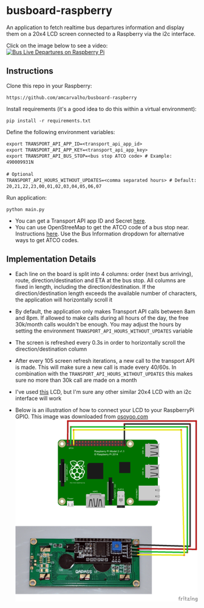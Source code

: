 # busboard-raspberry
An application to fetch realtime bus departures information and display them on a 20x4 LCD
screen connected to a Raspberry via the i2c interface.

Click on the image below to see a video:
[![Bus Live Departures on Raspberry Pi](https://img.youtube.com/vi/_5oT6uOLVwk/0.jpg)](https://youtu.be/_5oT6uOLVwk) 

## Instructions
Clone this repo in your Raspberry:
```shell script
https://github.com/amcarvalho/busboard-raspberry
```

Install requirements (it's a good idea to do this within a virtual environment):
```shell script
pip install -r requirements.txt
```

Define the following environment variables:
```shell script
export TRANSPORT_API_APP_ID=<transport_api_app_id>
export TRANSPORT_API_APP_KEY=<transport_api_app_key>
export TRANSPORT_API_BUS_STOP=<bus stop ATCO code> # Example: 490009931N

# Optional
TRANSPORT_API_HOURS_WITHOUT_UPDATES=<comma separated hours> # Default: 20,21,22,23,00,01,02,03,04,05,06,07
```

Run application:
```shell script
python main.py
```

* You can get a Transport API app ID and Secret [here](https://developer.transportapi.com/).
* You can use OpenStreeMap to get the ATCO code of a bus stop near. Instructions 
[here](https://developer.transportapi.com/docs?raml=https://transportapi.com/v3/raml/transportapi.raml##bus_information).
Use the Bus Information dropdown for alternative ways to get ATCO codes.

## Implementation Details
* Each line on the board is split into 4 columns: order (next bus arriving), route, direction/destination
and ETA at the bus stop. All columns are fixed in length, including the direction/destination. If
the direction/destination length exceeds the available number of characters, the application will
horizontally scroll it

* By default, the application only makes Transport API calls between 8am and 8pm. If allowed
to make calls during all hours of the day, the free 30k/month calls wouldn't be enough. You may
adjust the hours by setting the environment `TRANSPORT_API_HOURS_WITHOUT_UPDATES` variable

* The screen is refreshed every 0.3s in order to horizontally scroll the direction/destination
column

* After every 105 screen refresh iterations, a new call to the transport API is made. This will
make sure a new call is made every 40/60s. In combination with the `TRANSPORT_API_HOURS_WITHOUT_UPDATES`
this makes sure no more than 30k call are made on a month

* I've used [this](https://www.amazon.co.uk/gp/product/B07QNKCLJM/ref=ppx_yo_dt_b_asin_title_o01_s01?ie=UTF8&psc=1)
LCD, but I'm sure any other similar 20x4 LCD with an i2c interface will work

* Below is an illustration of how to connect your LCD to your RaspberryPi GPIO. This image was
downloaded from [osoyoo.com](https://osoyoo.com/2016/06/01/drive-i2c-lcd-screen-with-raspberry-pi/)
![Circuit](img/PI-LCDI2C_bb.jpg)